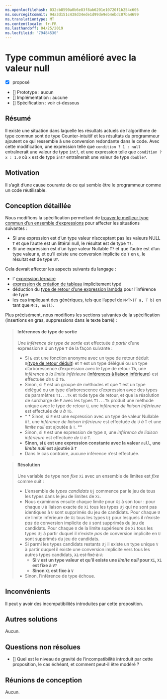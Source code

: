 ```yaml
---
ms.openlocfilehash: 032cb8590a0b6e83f8ab6201e10720f1b254c605
ms.sourcegitcommit: 94a3d151c438d34ede1d99de9eb4ebdc07ba4699
ms.translationtype: MT
ms.contentlocale: fr-FR
ms.lasthandoff: 04/25/2019
ms.locfileid: "79484530"
---
```

# <a name="nullable-enhanced-common-type"></a>Type commun amélioré avec la valeur null

* [x] proposé
* [] Prototype : aucun
* [] Implémentation : aucune
* [] Spécification : voir ci-dessous

## <a name="summary"></a>Résumé
[summary]: #summary

Il existe une situation dans laquelle les résultats actuels de l’algorithme de type commun sont de type Counter-intuitif et les résultats du programmeur ajoutent ce qui ressemble à une conversion redondante dans le code. Avec cette modification, une expression telle que `condition ? 1 : null` entraînerait une valeur de type `int?`, et une expression telle que `condition ? x : 1.0` où `x` est de type `int?` entraînerait une valeur de type `double?`.

## <a name="motivation"></a>Motivation
[motivation]: #motivation

Il s’agit d’une cause courante de ce qui semble être le programmeur comme un code réutilisable.

## <a name="detailed-design"></a>Conception détaillée
[design]: #detailed-design

Nous modifions la spécification permettant de [trouver le meilleur type commun d’un ensemble d’expressions](https://github.com/dotnet/csharplang/blob/master/spec/expressions.md#finding-the-best-common-type-of-a-set-of-expressions) pour affecter les situations suivantes :

- Si une expression est d’un type valeur n’acceptant pas les valeurs NULL `T` et que l’autre est un littéral null, le résultat est de type `T?`.
- Si une expression est d’un type valeur Nullable `T?` et que l’autre est d’un type valeur `U`, et qu’il existe une conversion implicite de `T` en `U`, le résultat est de type `U?`.

Cela devrait affecter les aspects suivants du langage :

- l' [expression ternaire](https://github.com/dotnet/csharplang/blob/master/spec/expressions.md#conditional-operator)
- [expression de création de tableau](https://github.com/dotnet/csharplang/blob/master/spec/expressions.md#array-creation-expressions) implicitement typé
- déduction du [type de retour d’une expression lambda](https://github.com/dotnet/csharplang/blob/master/spec/expressions.md#inferred-return-type) pour l’inférence de type
- les cas impliquant des génériques, tels que l’appel de `M<T>(T a, T b)` en tant que `M(1, null)`.

Plus précisément, nous modifions les sections suivantes de la spécification (insertions en gras, suppressions dans le texte barré) :

> #### <a name="output-type-inferences"></a>Inférences de type de sortie
> 
> Une *inférence de type de sortie* est effectuée *à partir* d’une expression `E` *à* un type `T` de la façon suivante :
> 
> *  Si `E` est une fonction anonyme avec un type de retour déduit `U`[(type de retour déduit](expressions.md#inferred-return-type)) et `T` est un type délégué ou un type d’arborescence d’expression avec le type de retour `Tb`, une *inférence à la limite inférieure* ([inférences à liaison inférieure](expressions.md#lower-bound-inferences)) est effectuée *de* `U` *à* `Tb`.
> *  Sinon, si `E` est un groupe de méthodes et que `T` est un type délégué ou un type d’arborescence d’expression avec des types de paramètres `T1...Tk` et `Tb`de type de retour, et que la résolution de surcharge de `E` avec les types `T1...Tk` produit une méthode unique avec le type de retour `U`, une *inférence de liaison inférieure* est effectuée *de* `U` *à* `Tb`.
> *  \* * Sinon, si `E` est une expression avec un type de valeur Nullable `U?`, une *inférence de liaison inférieure* est effectuée *de* `U` *à* `T` et une *limite null* est ajoutée à `T`. **
> *  Sinon, si `E` est une expression de type `U`, une *inférence de liaison inférieure* est effectuée *de* `U` *à* `T`.
> *  **Sinon, si `E` est une expression constante avec la valeur `null`, une *limite null* est ajoutée à `T`** 
> *  Dans le cas contraire, aucune inférence n’est effectuée.

> #### <a name="fixing"></a>Résolution
> 
> Une variable de type non *fixe* `Xi` avec un ensemble de limites est *fixe* comme suit :
> 
> *  L’ensemble de *types candidats* `Uj` commence par le jeu de tous les types dans le jeu de limites de `Xi`.
> *  Nous examinons ensuite chaque limite pour `Xi` à son tour : pour chaque `U` à liaison exacte de `Xi` tous les types `Uj` qui ne sont pas identiques à `U` sont supprimés du jeu de candidats. Pour chaque `U` de limite inférieure de `Xi` tous les types `Uj` pour lesquels il n’existe *pas* de conversion implicite de `U` sont supprimés du jeu de candidats. Pour chaque `U` de la limite supérieure de `Xi` tous les types `Uj` à partir duquel il n’existe *pas* de conversion implicite en `U` sont supprimés du jeu de candidats.
> *  Si parmi les types candidats restants `Uj` il existe un type unique `V` à partir duquel il existe une conversion implicite vers tous les autres types candidats, ~~`Xi` est fixé à `V`.~~
>     -  **Si `V` est un type valeur et qu’il existe une *limite null* pour `Xi`, `Xi` est fixe à `V?`**
>     -  **Sinon `Xi` est fixe à `V`**
> *  Sinon, l’inférence de type échoue.

## <a name="drawbacks"></a>Inconvénients
[drawbacks]: #drawbacks

Il peut y avoir des incompatibilités introduites par cette proposition.

## <a name="alternatives"></a>Autres solutions
[alternatives]: #alternatives

Aucun.

## <a name="unresolved-questions"></a>Questions non résolues
[unresolved]: #unresolved-questions

- [] Quel est le niveau de gravité de l’incompatibilité introduit par cette proposition, le cas échéant, et comment peut-il être modéré ?

## <a name="design-meetings"></a>Réunions de conception

Aucun.
